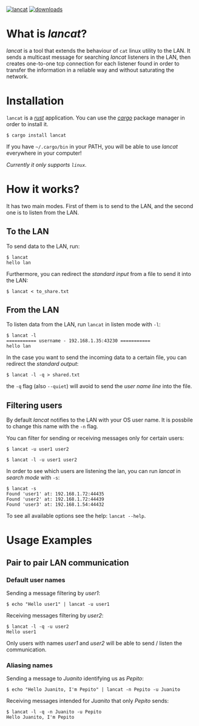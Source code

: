 [![lancat](https://img.shields.io/crates/v/lancat.svg)](https://crates.io/crates/lancat)
[![downloads](https://img.shields.io/crates/d/lancat.svg)](https://crates.io/crates/lancat)

# What is *lancat*?
*lancat* is a tool that extends the behaviour of `cat` linux utility to the LAN.
It sends a multicast message for searching *lancat* listeners in the LAN,
then creates one-to-one tcp connection for each listener found in order to transfer the information
in a reliable way and without saturating the network.

# Installation
`lancat` is a [*rust*][rust] application. You can use the [*cargo*][cargo] package manager in order to install it.
```
$ cargo install lancat
```
If you have `~/.cargo/bin` in your PATH, you will be able to use *lancat* everywhere in your computer!

*Currently it only supports `linux`.*

# How it works?
It has two main modes. First of them is to send to the LAN, and the second one is to listen from the LAN.

## To the LAN
To send data to the LAN, run:
```
$ lancat
hello lan
```

Furthermore, you can redirect the *standard input* from a file to send it into the LAN:
```
$ lancat < to_share.txt
```

## From the LAN
To listen data from the LAN, run `lancat` in listen mode with `-l`:
```
$ lancat -l
=========== username - 192.168.1.35:43230 ===========
hello lan
```

In the case you want to send the incoming data to a certain file, you can redirect the *standard output*:
```
$ lancat -l -q > shared.txt
```
the `-q` flag (also `--quiet`) will avoid to send the *user name line* into the file.

## Filtering users
By default *lancat* notifies to the LAN with your OS user name.
It is possbile to change this name with the `-n` flag.

You can filter for sending or receiving messages only for certain users:
```
$ lancat -u user1 user2
```
```
$ lancat -l -u user1 user2
```

In order to see which users are listening the lan, you can run *lancat* in *search mode* with `-s`:
```
$ lancat -s
Found 'user1' at: 192.168.1.72:44435
Found 'user2' at: 192.168.1.72:44439
Found 'user3' at: 192.168.1.54:44432
```

To see all available options see the help: `lancat --help`.

# Usage Examples
## Pair to pair LAN communication
### Default user names
Sending a message filtering by *user1*:
```
$ echo "Hello user1" | lancat -u user1
```
Receiving messages filtering by *user2*:
```
$ lancat -l -q -u user2
Hello user1
```
Only users with names *user1* and *user2* will be able to send / listen the communication.

### Aliasing names
Sending a message to *Juanito* identifying us as *Pepito*:
```
$ echo "Hello Juanito, I'm Pepito" | lancat -n Pepito -u Juanito
```
Receiving messages intended for *Juanito* that only *Pepito* sends:
```
$ lancat -l -q -n Juanito -u Pepito
Hello Juanito, I'm Pepito
```

[rust]: https://www.rust-lang.org/
[cargo]: https://doc.rust-lang.org/cargo/getting-started/installation.html
